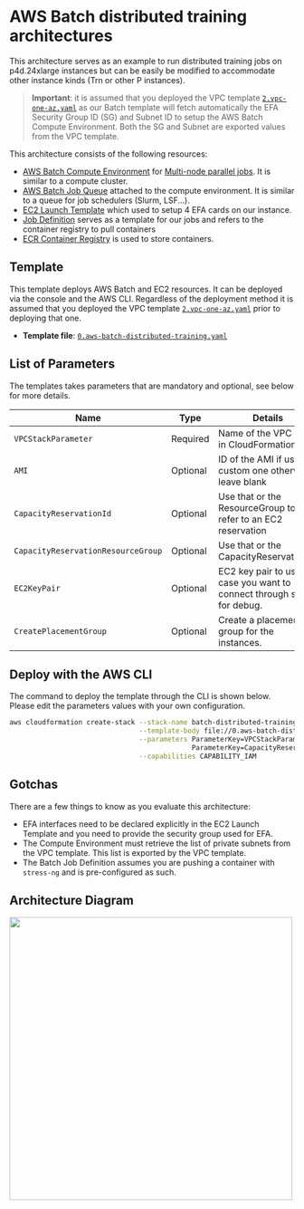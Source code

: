 # AWS Batch distributed training architectures

This architecture serves as an example to run distributed training jobs on p4d.24xlarge instances but can be easily be modified to accommodate other instance kinds (Trn or other P instances).

> **Important**: it is assumed that you deployed the VPC template [`2.vpc-one-az.yaml`](../0.vpc_network/2.vpc-oneaz.yaml) as our Batch template will fetch automatically the EFA Security Group ID (SG) and Subnet ID to setup the AWS Batch Compute Environment. Both the SG and Subnet are exported values from the VPC template.

This architecture consists of the following resources:

- [AWS Batch Compute Environment](https://docs.aws.amazon.com/batch/latest/userguide/compute_environments.html) for [Multi-node parallel jobs](https://docs.aws.amazon.com/batch/latest/userguide/multi-node-parallel-jobs.html). It is similar to a compute cluster.
- [AWS Batch Job Queue](https://docs.aws.amazon.com/batch/latest/userguide/job_queues.html) attached to the compute environment. It is similar to a queue for job schedulers (Slurm, LSF...).
- [EC2 Launch Template](https://docs.aws.amazon.com/autoscaling/ec2/userguide/launch-templates.html) which used to setup 4 EFA cards on our instance.
- [Job Definition](https://docs.aws.amazon.com/batch/latest/userguide/job_definitions.html) serves as a template for our jobs and refers to the container registry to pull containers
- [ECR Container Registry](https://docs.aws.amazon.com/AmazonECR/latest/userguide/what-is-ecr.html) is used to store containers.

## Template

This template deploys AWS Batch and EC2 resources. It can be deployed via the console and the AWS CLI. Regardless of the deployment method it is assumed that you deployed the VPC template [`2.vpc-one-az.yaml`](../0.vpc_network/2.vpc-oneaz.yaml) prior to deploying that one.

- **Template file**: [`0.aws-batch-distributed-training.yaml`](./0.aws-batch-distributed-training.yaml)

## List of Parameters

The templates takes parameters that are mandatory and optional, see below for more details.

| Name                    | Type        | Details                                                               |
|-------------------------|-------------|-----------------------------------------------------------------------|
| `VPCStackParameter`     | Required    | Name of the VPC stack in CloudFormation.                              |
| `AMI`                   | Optional    | ID of the AMI if using a custom one otherwise leave blank             |
| `CapacityReservationId` | Optional    | Use that or the ResourceGroup to refer to an EC2 reservation          |
| `CapacityReservationResourceGroup`    | Optional    | Use that or the CapacityReservationId.                  |
| `EC2KeyPair`            | Optional    | EC2 key pair to use in case you want to connect through ssh for debug.|
| `CreatePlacementGroup`  | Optional    | Create a placement group for the instances.                           |


## Deploy with the AWS CLI

The command to deploy the template through the CLI is shown below. Please edit the parameters values with your own configuration.


```bash
aws cloudformation create-stack --stack-name batch-distributed-training \
                                --template-body file://0.aws-batch-distributed-training.yaml \
                                --parameters ParameterKey=VPCStackParameter,ParameterValue="vpc-stack-ml" \
                                             ParameterKey=CapacityReservationId,ParameterValue="cr-123567890abc" \
                                --capabilities CAPABILITY_IAM
```

## Gotchas

There are a few things to know as you evaluate this architecture:
- EFA interfaces need to be declared explicitly in the EC2 Launch Template and you need to provide the security group used for EFA.
- The Compute Environment must retrieve the list of private subnets from the VPC template. This list is exported by the VPC template.
- The Batch Job Definition assumes you are pushing a container with `stress-ng` and is pre-configured as such.

## Architecture Diagram

<img src="../../0.docs/batch-arch.png" width="500">
